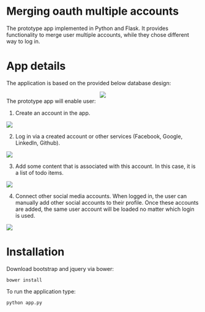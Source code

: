 # Merging oauth multiple accounts
The prototype app implemented in Python and  Flask. It provides functionality to merge user multiple accounts, while they chose different way to log in.

# App details

The application is based on the provided below database design:

<center>
<img src="http://www.vertabelo.com/_file/github/merging-multiple-oauth-accounts/database_design.png"/>
</center

The prototype app will enable user:

1. Create an account in the app.

<img src="http://www.vertabelo.com/_file/github/merging-multiple-oauth-accounts/sign_up_form.png"/>

2. Log in via a created account or other services (Facebook, Google, LinkedIn, Github).

<img src="http://www.vertabelo.com/_file/github/merging-multiple-oauth-accounts/log_in_screen.png"/>

3. Add some content that is associated with this account. In this case, it is a list of todo items.

<img src="http://www.vertabelo.com/_file/github/merging-multiple-oauth-accounts/create_new_todo_screen.png"/>

4. Connect other social media accounts. When logged in, the user can manually add other social accounts to their profile. Once these accounts are added, the same user account will be loaded no matter which login is used.

<img src="http://www.vertabelo.com/_file/github/merging-multiple-oauth-accounts/my_logins_facebook_account_connected.png"/>

# Installation

Download bootstrap and jquery via bower:

`bower install` 

To run the application type:

`python app.py` 


